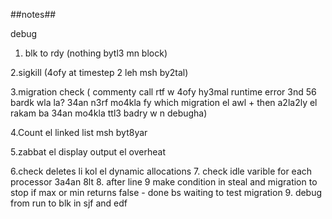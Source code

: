 ##notes##

debug
1. blk to rdy (nothing bytl3 mn block)

2.sigkill (4ofy at timestep 2 leh msh by2tal)

3.migration check ( commenty call rtf w 4ofy hy3mal runtime error 3nd 56 bardk wla la? 34an n3rf mo4kla fy which migration el awl + then a2la2ly el rakam ba 34an mo4kla ttl3 badry w n debugha)

4.Count el linked list msh byt8yar

5.zabbat el display output el overheat

6.check deletes li kol el dynamic allocations
7. check idle varible for each processor 3a4an 8lt
8. after line 9 make condition in steal and migration to stop if max or min returns false - done bs waiting to test migration
9. debug from run to blk in sjf and edf
